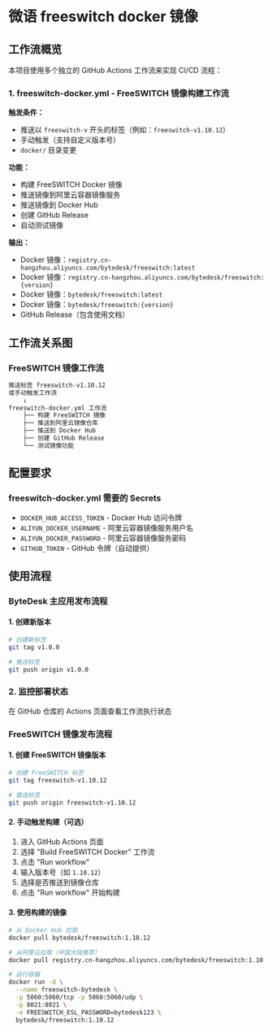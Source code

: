 # 微语 freeswitch docker 镜像

## 工作流概览

本项目使用多个独立的 GitHub Actions 工作流来实现 CI/CD 流程：

### 1. freeswitch-docker.yml - FreeSWITCH 镜像构建工作流

**触发条件：**

- 推送以 `freeswitch-v` 开头的标签（例如：`freeswitch-v1.10.12`）
- 手动触发（支持自定义版本号）
- `docker/` 目录变更

**功能：**

- 构建 FreeSWITCH Docker 镜像
- 推送镜像到阿里云容器镜像服务
- 推送镜像到 Docker Hub
- 创建 GitHub Release
- 自动测试镜像

**输出：**

- Docker 镜像：`registry.cn-hangzhou.aliyuncs.com/bytedesk/freeswitch:latest`
- Docker 镜像：`registry.cn-hangzhou.aliyuncs.com/bytedesk/freeswitch:{version}`
- Docker 镜像：`bytedesk/freeswitch:latest`
- Docker 镜像：`bytedesk/freeswitch:{version}`
- GitHub Release（包含使用文档）

## 工作流关系图

### FreeSWITCH 镜像工作流

```bash
推送标签 freeswitch-v1.10.12
或手动触发工作流
    ↓
freeswitch-docker.yml 工作流
    ├── 构建 FreeSWITCH 镜像
    ├── 推送到阿里云镜像仓库
    ├── 推送到 Docker Hub
    ├── 创建 GitHub Release
    └── 测试镜像功能
```

## 配置要求

### freeswitch-docker.yml 需要的 Secrets

- `DOCKER_HUB_ACCESS_TOKEN` - Docker Hub 访问令牌
- `ALIYUN_DOCKER_USERNAME` - 阿里云容器镜像服务用户名
- `ALIYUN_DOCKER_PASSWORD` - 阿里云容器镜像服务密码
- `GITHUB_TOKEN` - GitHub 令牌（自动提供）

## 使用流程

### ByteDesk 主应用发布流程

#### 1. 创建新版本

```bash
# 创建新标签
git tag v1.0.0

# 推送标签
git push origin v1.0.0
```

### 2. 监控部署状态

在 GitHub 仓库的 Actions 页面查看工作流执行状态

### FreeSWITCH 镜像发布流程

#### 1. 创建 FreeSWITCH 镜像版本

```bash
# 创建 FreeSWITCH 标签
git tag freeswitch-v1.10.12

# 推送标签
git push origin freeswitch-v1.10.12
```

#### 2. 手动触发构建（可选）

1. 进入 GitHub Actions 页面
2. 选择 "Build FreeSWITCH Docker" 工作流
3. 点击 "Run workflow"
4. 输入版本号（如 `1.10.12`）
5. 选择是否推送到镜像仓库
6. 点击 "Run workflow" 开始构建

#### 3. 使用构建的镜像

```bash
# 从 Docker Hub 拉取
docker pull bytedesk/freeswitch:1.10.12

# 从阿里云拉取（中国大陆推荐）
docker pull registry.cn-hangzhou.aliyuncs.com/bytedesk/freeswitch:1.10.12

# 运行容器
docker run -d \
  --name freeswitch-bytedesk \
  -p 5060:5060/tcp -p 5060:5060/udp \
  -p 8021:8021 \
  -e FREESWITCH_ESL_PASSWORD=bytedesk123 \
  bytedesk/freeswitch:1.10.12
```

